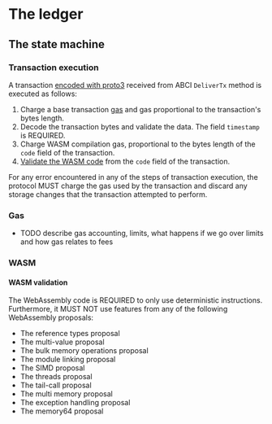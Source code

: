 # The ledger

## The state machine

### Transaction execution

A transaction [encoded with proto3](./encoding.md#transactions) received from ABCI `DeliverTx` method is executed as follows:

1. Charge a base transaction [gas](#gas) and gas proportional to the transaction's bytes length.
1. Decode the transaction bytes and validate the data. The field `timestamp` is REQUIRED.
1. Charge WASM compilation gas, proportional to the bytes length of the `code` field of the transaction.
1. [Validate the WASM code](#wasm-validation) from the `code` field of the transaction.

For any error encountered in any of the steps of transaction execution, the protocol MUST charge the gas used by the transaction and discard any storage changes that the transaction attempted to perform.


### Gas

- TODO describe gas accounting, limits, what happens if we go over limits and how gas relates to fees

### WASM

#### WASM validation

The WebAssembly code is REQUIRED to only use deterministic instructions. Furthermore, it MUST NOT use features from any of the following WebAssembly proposals:

- The reference types proposal
- The multi-value proposal
- The bulk memory operations proposal
- The module linking proposal
- The SIMD proposal
- The threads proposal
- The tail-call proposal
- The multi memory proposal
- The exception handling proposal
- The memory64 proposal
